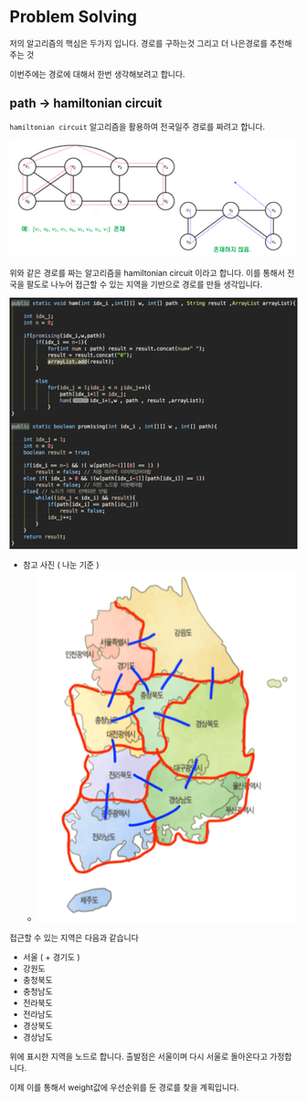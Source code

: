 # Problem Solving

저의 알고리즘의 핵심은 두가지 입니다. 경로를 구하는것 그리고 더 나은경로를 추천해 주는 것

이번주에는 경로에 대해서 한번 생각해보려고 합니다.

## path -> hamiltonian circuit

`hamiltonian circuit` 알고리즘을 활용하여 전국일주 경로를 짜려고 합니다.

![ham](../imgs/hamiltonian.png)

위와 같은 경로를 짜는 알고리즘을 hamiltonian circuit 이라고 합니다. 이를 통해서 전국을 팔도로 나누어 접근할 수 있는 지역을 기반으로 경로를 만들 생각입니다.

![ham_code](../imgs/ham_code.png)

- 참고 사진 ( 나눈 기준 )
    - ![korea](../imgs/korea.png)

접근할 수 있는 지역은 다음과 같습니다
- 서울 ( + 경기도 )
- 강원도
- 충청북도
- 충청남도
- 전라북도
- 전라남도
- 경상북도
- 경상남도

위에 표시한 지역을 노드로 합니다. 출발점은 서울이며 다시 서울로 돌아온다고 가정합니다.

이제 이를 통해서 weight값에 우선순위를 둔 경로를 찾을 계획입니다.


